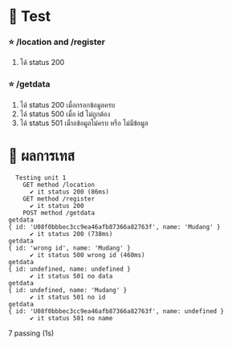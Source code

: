 # 🍁 Test 

### ⭐ /location and /register
1. ได้ status 200

### ⭐ /getdata
1. ได้ status 200 เมื่อกรอกข้อมูลครบ
2. ได้ status 500 เมื่อ id ไม่ถูกต้อง
3. ได้ status 501 เมืาอข้อมูลไม่ครบ หรือ ไม่มีข้อมูล

# 🍁 ผลการเทส
````
  Testing unit 1
    GET method /location
      ✔ it status 200 (86ms)
    GET method /register
      ✔ it status 200
    POST method /getdata
getdata
{ id: 'U08f0bbbec3cc9ea46afb87366a82763f', name: 'Mudang' }
      ✔ it status 200 (738ms)
getdata
{ id: 'wrong id', name: 'Mudang' }
      ✔ it status 500 wrong id (460ms)
getdata
{ id: undefined, name: undefined }
      ✔ it status 501 no data
getdata
{ id: undefined, name: 'Mudang' }
      ✔ it status 501 no id
getdata
{ id: 'U08f0bbbec3cc9ea46afb87366a82763f', name: undefined }
      ✔ it status 501 no name

````
  7 passing (1s)
